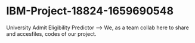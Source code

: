 # IBM-Project-18824-1659690548
University Admit Eligibility Predictor
--> We, as a team collab here to share and accesfiles, codes of our project.
